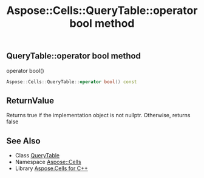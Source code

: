 ﻿---
title: Aspose::Cells::QueryTable::operator bool method
linktitle: operator bool
second_title: Aspose.Cells for C++ API Reference
description: 'Aspose::Cells::QueryTable::operator bool method. operator bool() in C++.'
type: docs
weight: 400
url: /cpp/aspose.cells/querytable/operator_bool/
---
## QueryTable::operator bool method


operator bool()

```cpp
Aspose::Cells::QueryTable::operator bool() const
```


## ReturnValue

Returns true if the implementation object is not nullptr. Otherwise, returns false

## See Also

* Class [QueryTable](../)
* Namespace [Aspose::Cells](../../)
* Library [Aspose.Cells for C++](../../../)

